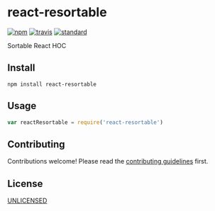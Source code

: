 # react-resortable

[![npm][npm-image]][npm-url]
[![travis][travis-image]][travis-url]
[![standard][standard-image]][standard-url]

[npm-image]: https://img.shields.io/npm/v/react-resortable.svg?style=flat-square
[npm-url]: https://www.npmjs.com/package/react-resortable
[travis-image]: https://img.shields.io/travis/bentatum/react-resortable.svg?style=flat-square
[travis-url]: https://travis-ci.org/bentatum/react-resortable
[standard-image]: https://img.shields.io/badge/code%20style-standard-brightgreen.svg?style=flat-square
[standard-url]: http://npm.im/standard

Sortable React HOC

## Install

```
npm install react-resortable
```

## Usage

```js
var reactResortable = require('react-resortable')
```

## Contributing

Contributions welcome! Please read the [contributing guidelines](CONTRIBUTING.md) first.

## License

[UNLICENSED](LICENSE.md)
